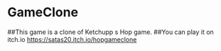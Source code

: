 # GameClone
##This game is  a clone of Ketchupp s Hop game.
##You can play it on itch.io https://satas20.itch.io/hopgameclone
